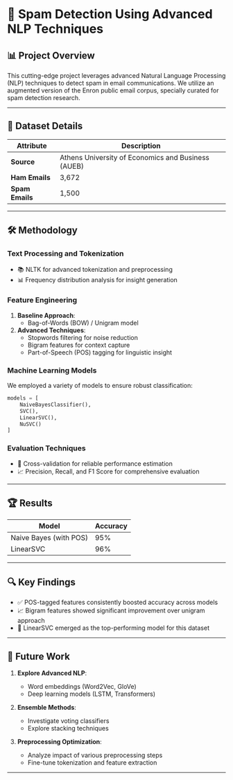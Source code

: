 # 🚀 Spam Detection Using Advanced NLP Techniques

## 📊 Project Overview

This cutting-edge project leverages advanced Natural Language Processing (NLP) techniques to detect spam in email communications. We utilize an augmented version of the Enron public email corpus, specially curated for spam detection research.

---

## 📁 Dataset Details

| Attribute | Description |
|-----------|-------------|
| **Source** | Athens University of Economics and Business (AUEB) |
| **Ham Emails** | 3,672 |
| **Spam Emails** | 1,500 |

---

## 🛠 Methodology

### Text Processing and Tokenization
- 📚 NLTK for advanced tokenization and preprocessing
- 📊 Frequency distribution analysis for insight generation

### Feature Engineering
1. **Baseline Approach**: 
   - Bag-of-Words (BOW) / Unigram model
2. **Advanced Techniques**:
   - Stopwords filtering for noise reduction
   - Bigram features for context capture
   - Part-of-Speech (POS) tagging for linguistic insight

### Machine Learning Models
We employed a variety of models to ensure robust classification:

```python
models = [
    NaiveBayesClassifier(),
    SVC(),
    LinearSVC(),
    NuSVC()
]
```

### Evaluation Techniques
- 🔄 Cross-validation for reliable performance estimation
- 📈 Precision, Recall, and F1 Score for comprehensive evaluation

---

## 🏆 Results

| Model | Accuracy |
|-------|----------|
| Naive Bayes (with POS) | 95% |
| LinearSVC | 96% |

---

## 🔍 Key Findings

- ✅ POS-tagged features consistently boosted accuracy across models
- 📈 Bigram features showed significant improvement over unigram approach
- 🥇 LinearSVC emerged as the top-performing model for this dataset

---

## 🔮 Future Work

1. **Explore Advanced NLP**:
   - Word embeddings (Word2Vec, GloVe)
   - Deep learning models (LSTM, Transformers)

2. **Ensemble Methods**:
   - Investigate voting classifiers
   - Explore stacking techniques

3. **Preprocessing Optimization**:
   - Analyze impact of various preprocessing steps
   - Fine-tune tokenization and feature extraction

---

